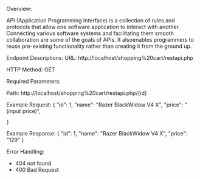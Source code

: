 Overview:


API (Application Programming Interface) is a collection of rules and protocols that allow one software application to interact with another. Connecting various software systems and facilitating them smooth collaboration are some of the goals of APIs. It alsoenables programmers to reuse pre-existing functionality rather than creating it from the ground up.


Endpoint Descriptions:
URL: http://localhost/shopping%20cart/restapi.php

HTTP Method: GET

Required Parameters:


Path: http://localhost/shopping%20cart/restapi.php/{id}

  
Example Request:
   {
        "id": 1,
        "name": "Razer BlackWidow V4 X",
        "price": "(input price)",
      
    }
Example Response:
   {
        "id": 1,
        "name": "Razer BlackWidow V4 X",
        "price": "129"
    }

  
Error Handling:
-	404 not found
-	400 Bad Request
